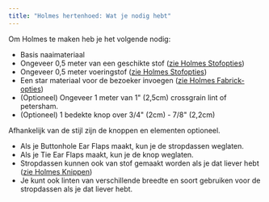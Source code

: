 ```yaml
---
title: "Holmes hertenhoed: Wat je nodig hebt"
---
```


Om Holmes te maken heb je het volgende nodig:

- Basis naaimateriaal
- Ongeveer 0,5 meter van een geschikte stof ([zie Holmes Stofopties](/docs/patterns/holmes/fabric/))
- Ongeveer 0,5 meter voeringstof ([zie Holmes Stofopties](/docs/patterns/holmes/fabric/))
- Een star materiaal voor de bezoeker invoegen ([zie Holmes Fabrick-opties](/docs/patterns/holmes/fabric/))
- (Optioneel) Ongeveer 1 meter van 1" (2,5cm) crossgrain lint of petersham.
- (Optioneel) 1 bedekte knop over 3/4" (2cm) - 7/8" (2,2cm)

<Note>

Afhankelijk van de stijl zijn de knoppen en elementen optioneel.

- Als je Buttonhole Ear Flaps maakt, kun je de stropdassen weglaten.
- Als je Tie Ear Flaps maakt, kun je de knop weglaten.
- Stropdassen kunnen ook van stof gemaakt worden als je dat liever hebt ([zie Holmes Knippen](/docs/patterns/holmes/knippen/))
- Je kunt ook linten van verschillende breedte en soort gebruiken voor de stropdassen als je dat liever hebt.

</Note>
